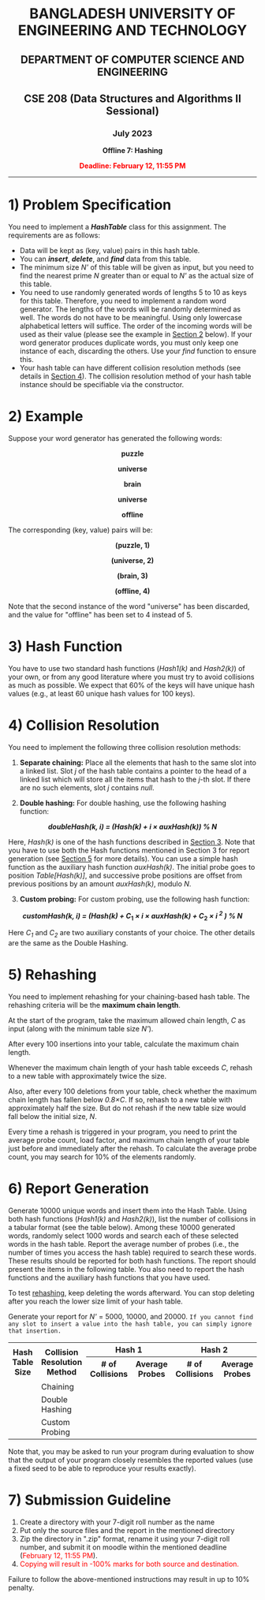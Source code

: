 <center>

# BANGLADESH UNIVERSITY OF ENGINEERING AND TECHNOLOGY

## DEPARTMENT OF COMPUTER SCIENCE AND ENGINEERING

## CSE 208 (Data Structures and Algorithms II Sessional)

### **July 2023**

**Offline 7: Hashing**

<font color=RED> 

**Deadline: February 12, 11:55 PM** 

</font>

</center>

***



# 1) Problem Specification
<a id="section-1"></a>

You need to implement a _**HashTable**_ class for this assignment. The requirements are as follows:

- Data will be kept as (key, value) pairs in this hash table.
- You can _**insert**_, _**delete**_, and _**find**_ data from this table.
- The minimum size _N'_ of this table will be given as input, but you need to find the nearest prime _N_ greater than or equal to _N'_ as the actual size of this table.
- You need to use randomly generated words of lengths 5 to 10 as keys for this table. Therefore, you need to implement a random word generator. The lengths of the words will be randomly determined as well. The words do not have to be meaningful. Using only lowercase alphabetical letters will suffice. The order of the incoming words will be used as their value (please see the example in [Section 2](#section-2) below). If your word generator produces duplicate words, you must only keep one instance of each, discarding the others. Use your _find_ function to ensure this.
- Your hash table can have different collision resolution methods (see details in [Section 4](#section-4)). The collision resolution method of your hash table instance should be specifiable via the constructor.

# 2) Example
<a id="section-2"></a>


Suppose your word generator has generated the following words:

<center>

**puzzle**

**universe**

**brain**

**universe**

**offline**

</center>

The corresponding (key, value) pairs will be:

<center>

**(puzzle, 1)**

**(universe, 2)**

**(brain, 3)**

**(offline, 4)**

</center>

Note that the second instance of the word "universe" has been discarded, and the value for "offline" has been set to 4 instead of 5.

# 3) Hash Function
<a id="section-3"></a>


You have to use two standard hash functions (_Hash1(k)_ and _Hash2(k)_) of your own, or from any good literature where you must try to avoid collisions as much as possible. We expect that 60% of the keys will have unique hash values (e.g., at least 60 unique hash values for 100 keys).

# 4) Collision Resolution
<a id="section-4"></a>

You need to implement the following three collision resolution methods:

1. **Separate chaining:** Place all the elements that hash to the same slot into a linked list. Slot _j_ of the hash table contains a pointer to the head of a linked list which will store all the items that hash to the _j_-th slot. If there are no such elements, slot _j_ contains _null_.

1. **Double hashing:** For double hashing, use the following hashing function:
<center>

**_doubleHash(k, i) = (Hash(k) + i × auxHash(k)) % N_**

</center>

Here, _Hash(k)_ is one of the hash functions described in [Section 3](#section-3). Note that you have to use both the Hash functions mentioned in Section 3 for report generation (see [Section 5](#section-5) for more details). You can use a simple hash function as the auxiliary hash function _auxHash(k)_. The initial probe goes to position _Table[Hash(k)]_, and successive probe positions are offset from previous positions by an amount _auxHash(k)_, modulo _N_.

3. **Custom probing:** For custom probing, use the following hash function:
<center>

**_customHash(k, i) = (Hash(k) + C_<sub>1</sub> _× i × auxHash(k) + C_<sub>2</sub> _× i _<sup>2</sup>_ ) % N_**

</center>

Here _C<sub>1</sub>_ and _C<sub>2</sub>_ are two auxiliary constants of your choice. The other details are the same as the Double Hashing.

# 5) Rehashing
<a id="section-5"></a>


You need to implement rehashing for your chaining-based hash table. The rehashing criteria will be the **maximum chain length**.

At the start of the program, take the maximum allowed chain length, _C_ as input (along with the minimum table size _N'_).

After every 100 insertions into your table, calculate the maximum chain length.

Whenever the maximum chain length of your hash table exceeds _C_, rehash to a new table with approximately twice the size.

Also, after every 100 deletions from your table, check whether the maximum chain length has fallen below _0.8×C_. If so, rehash to a new table with approximately half the size. But do not rehash if the new table size would fall below the initial size, _N_.

Every time a rehash is triggered in your program, you need to print the average probe count, load factor, and maximum chain length of your table just before and immediately after the rehash. To calculate the average probe count, you may search for 10% of the elements randomly.

# 6) Report Generation
<a id="section-6"></a>


Generate 10000 unique words and insert them into the Hash Table. Using both hash functions (_Hash1(k)_ and _Hash2(k)_), list the number of collisions in a tabular format (see the table below). Among these 10000 generated words, randomly select 1000 words and search each of these selected words in the hash table. Report the average number of probes (i.e., the number of times you access the hash table) required to search these words. These results should be reported for both hash functions. The report should present the items in the following table. You also need to report the hash functions and the auxiliary hash functions that you have used.

To test [rehashing](#section-5), keep deleting the words afterward. You can stop deleting after you reach the lower size limit of your hash table.

Generate your report for _N'_ = 5000, 10000, and 20000. `If you cannot find any slot to insert a value into the hash table, you can simply ignore that insertion.`

<table>
<tr>
    <th rowspan="2">Hash Table Size</th>
    <th rowspan="2">Collision Resolution Method</th>
    <th colspan="2">Hash 1</th>
    <th colspan="2">Hash 2</th>
</tr>
<tr>
    <th># of Collisions</th>
    <th>Average Probes</th>
    <th># of Collisions</th>
    <th>Average Probes</th>
</tr>
<tr>
    <td rowspan="3"> </td>
    <td>Chaining</td>
    <td></td>
    <td></td>
    <td></td>
    <td></td>
</tr>
<tr>
    <td>Double Hashing</td>
    <td></td>
    <td></td>
    <td></td>
    <td></td>
</tr>
<tr>
    <td>Custom Probing</td>
    <td></td>
    <td></td>
    <td></td>
    <td></td>
</tr>
</table>

Note that, you may be asked to run your program during evaluation to show that the output of your program closely resembles the reported values (use a fixed seed to be able to reproduce your results exactly).

# 7) Submission Guideline

1. Create a directory with your 7-digit roll number as the name
2. Put only the source files and the report in the mentioned directory
3. Zip the directory in ".zip" format, rename it using your 7-digit roll number, and submit it on moodle within the mentioned deadline (<font color=red>February 12, 11:55 PM</font>).
4. <font color=red>Copying will result in -100% marks for both source and destination.</font>

Failure to follow the above-mentioned instructions may result in up to 10% penalty.